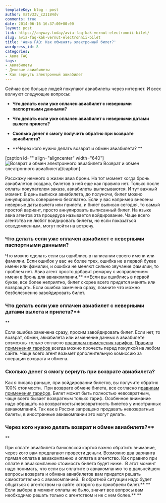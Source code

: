 ```yaml
---
templateKey: blog - post
author: matv33v_c21184dv
comments: true
date: 2014-06-16 16:37:00+00:00
layout: post
link: https://anyway.today/avia-faq-kak-vernut-electronnii-bilet/
slug: avia-faq-kak-vernut-electronnii-bilet
title: 'Авиа FAQ: Как обменять электронный билет?'
wordpress_id: 8
categories:
- Авиа FAQ
tags:
- Авиабилеты
- Дешевые авиабилеты
- Как вернуть электронный авиабилет
---
```




Сейчас все больше людей покупают авиабилеты через интернет. И всех волнуют следующие вопросы:



	
  * **Что делать если уже оплачен авиабилет с неверными паспортными данными?**

	
  * **Что делать если уже оплачен авиабилет с неверными датами вылета прилета?**

	
  * **Сколько денег я смогу получить обратно при возврате авиабилета?**

	
  * **Через кого нужно делать возврат и обмен авиабилета? **


[caption id="" align="aligncenter" width="640"]![Возврат и обмен электронного авиабилета](http://anyway.today/wp-content/uploads/2014/06/nevozvartn_bileti.jpg) Возврат и обмен электронного авиабилета[/caption]






<!-- more -->






Расскажу немного о жизни авиа брони. На тот момент когда бронь авиабилетов создана, билетов в ней еще как правило нет. Только после оплаты покупателем заказа, авиабилеты выписываются. И тут важный момент. В день выписки авиабилета, до полуночи, билет можно аннулировать совершенно бесплатно. Если у вас например внесены неверные даты вылета или прилета, и билет выписан сегодня, то самый простой вариант, просто аннулировать выписанный билет. На языке авиа агентов эта процедура называется войдирование. Чаще всего агентства не любят войдировать билеты, но если показаться осведомленным, могут пойти на встречу.




### **Что делать если уже оплачен авиабилет с неверными паспортными данными?**




Что можно сделать если вы ошиблись в написании своего имени или фамилии. Если ошибок у вас не более трех, ошибка не в первой букве имени или фамилии, и ошибки не меняют сильно звучание фамилии, то проблем нет. Авиа агент просто добавит ремарку с исправлением имени в бронь для авиакомпании.** **Если вы ошиблись в первой букве, все более неприятно, билет скорее всего придется менять или возвращать. Если ошибка замечена сразу, помните что можно безболезненно завойдировать билет.





### **Что делать если уже оплачен авиабилет с неверными датами вылета и прилета?****
**







Если ошибка замечена сразу, просим завойдировать билет. Если нет, то возврат, обмен,
авиабилета или изменение данных в авиабилете возможны только согласно [правилам применения тарифов.](http://anyway.today/avia-faq-pravila-primeneniya-tarifof/) [Правила применения тарифов ](http://anyway.today/avia-faq-pravila-primeneniya-tarifof/)всегда можно прочесть перед покупкой на любом сайте. Чаще всего агент возьмет дополнительную комиссию за операции возврата и обмена.





### **Сколько денег я смогу вернуть при возврате авиабилета?**




Как я писала раньше, при войдировании билетов, вы получите обратно 100% стоимости.  При возврате обмене билета, все согласно п[равилам применения тарифов](http://anyway.today/avia-faq-pravila-primeneniya-tarifof/). Билет может быть полностью невозвратным, чаще всего бывает возвратным только тариф. Особенное внимание надо обращать на возвратность/невозвратность билетов у иностранных авиакомпаний. Так как в России запрещено продавать невозвратные билеты, в иностранные авиакомпании это могут делать.




### **Через кого нужно делать возврат и обмен авиабилета?****
**




При оплате авиабилета банковской картой важно обратить внимание, через кого вам предлагают провести деньги. Возможно два варианта прямая оплата в авиакомпанию и оплата в агентство. Как правило при оплате в авиакомпанию стоимость билета будет ниже.  В этот момент надо понимать, что если вы оплатите в авиакомпанию то в дальнейшем вопросы возврата и обмена авиабилетов вам придется решать самостоятельно с авиакомпанией.  В обратной ситуации надо будет общаться с агентством на сайте которого вы приобрели билет.**
**
Если выбора в момент оплаты не было, значит все вопросы вам необходимо решать только с агентством и не с кем более.**
**
